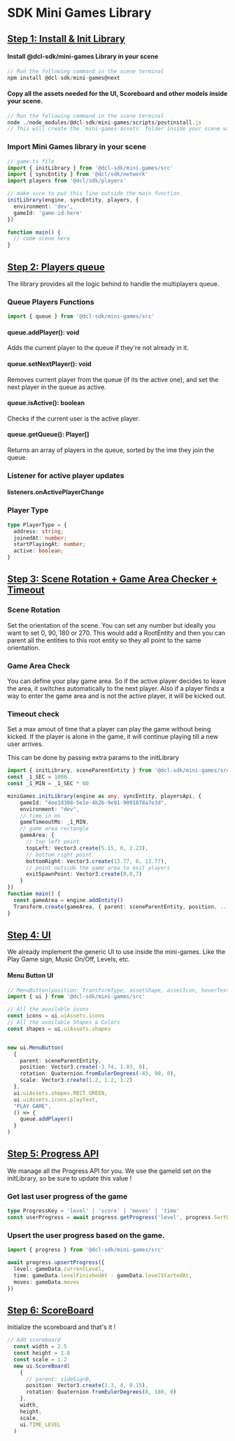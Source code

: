 # SDK Mini Games Library


## [Step 1: Install & Init Library](https://github.com/decentraland/sdk-mini-games/pull/19/files)

#### Install @dcl-sdk/mini-games Library in your scene
```ts
// Run the following command in the scene terminal
npm install @dcl-sdk/mini-games@next
```
#### Copy all the assets needed for the UI, Scoreboard and other models inside your scene.
```ts
// Run the following command in the scene terminal
node ./node_modules/@dcl-sdk/mini-games/scripts/postinstall.js
// This will create the `mini-games-assets` folder inside your scene with all the models that the library uses.
```

### Import Mini Games library in your scene
```ts
// game.ts file
import { initLibrary } from '@dcl-sdk/mini-games/src'
import { syncEntity } from '@dcl/sdk/network'
import players from '@dcl/sdk/players'

// make sure to put this line outside the main function.
initLibrary(engine, syncEntity, players, {
  environment: 'dev',
  gameId: 'game-id-here'
})

function main() {
  // code scene here
}
```

## [Step 2: Players queue](https://github.com/decentraland/sdk-mini-games/pull/20/files)

The library provides all the logic behind to handle the multiplayers queue.


### Queue Players Functions
```ts
import { queue } from '@dcl-sdk/mini-games/src'
```

#### queue.addPlayer(): void
Adds the current player to the queue if they're not already in it.

#### queue.setNextPlayer(): void
Removes current player from the queue (if its the active one), and set the next player in the queue as active.

#### queue.isActive(): boolean
Checks if the current user is the active player.

#### queue.getQueue(): Player[]
Returns an array of players in the queue, sorted by the ime they join the queue.

### Listener for active player updates
#### listeners.onActivePlayerChange

### Player Type

```typescript
type PlayerType = {
  address: string;
  joinedAt: number;
  startPlayingAt: number;
  active: boolean;
}
```
## [Step 3: Scene Rotation + Game Area Checker + Timeout](https://github.com/decentraland/sdk-mini-games/pull/21/files)

### Scene Rotation
Set the orientation of the scene. You can set any number but ideally you want to set 0, 90, 180 or 270.
This would add a RootEntity and then you can parent all the entities to this root entity so they all point to the same orientation.


### Game Area Check
You can define your play game area. So if the active player decides to leave the area, it switches automatically to the next player.
Also if a player finds a way to enter the game area and is not the active player, it will be kicked out.

### Timeout check
Set a max amout of time that a player can play the game without being kicked.
If the player is alone in the game, it will continue playing till a new user arrives.


This can be done by passing extra params to the initLibrary
```ts
import { initLibrary, sceneParentEntity } from '@dcl-sdk/mini-games/src'
const _1_SEC = 1000
const _1_MIN = _1_SEC * 60

miniGames.initLibrary(engine as any, syncEntity, playersApi, {
    gameId: "4ee1d308-5e1e-4b2b-9e91-9091878a7e3d",
    environment: "dev",
    // time in ms
    gameTimeoutMs: _1_MIN,
    // game area rectangle
    gameArea: {
      // top left point
      topLeft: Vector3.create(5.15, 0, 2.23),
      // bottom right point
      bottomRight: Vector3.create(13.77, 0, 13.77),
      // point outside the game area to exit players
      exitSpawnPoint: Vector3.create(0,0,7)
    }
})
function main() {
  const gameArea = engine.addEntity()
  Transform.create(gameArea, { parent: sceneParentEntity, position, ...etc })
}
```

## [Step 4: UI](https://github.com/decentraland/sdk-mini-games/pull/22/files)

We already implement the generic UI to use inside the mini-games. Like the Play Game sign, Music On/Off, Levels, etc.

#### Menu Button UI

```ts
// MenuButton(position: TransformType, assetShape, assetIcon, hoverText, callback)
import { ui } from '@dcl-sdk/mini-games/src'

// All the available icons
const icons = ui.uiAssets.icons
// All the available Shapes & Colors
const shapes = ui.uiAssets.shapes


new ui.MenuButton(
  {
    parent: sceneParentEntity,
    position: Vector3.create(-3.74, 1.03, 0),
    rotation: Quaternion.fromEulerDegrees(-45, 90, 0),
    scale: Vector3.create(1.2, 1.2, 1.2)
  },
  ui.uiAssets.shapes.RECT_GREEN,
  ui.uiAssets.icons.playText,
  "PLAY GAME",
  () => {
    queue.addPlayer()
  }
)
```

## [Step 5: Progress API](https://github.com/decentraland/sdk-mini-games/pull/23/files)
We manage all the Progress API for you. We use the gameId set on the initLibrary, so be sure to update this value !

### Get last user progress of the game
```ts
type ProgressKey = 'level' | 'score' | 'moves' | 'time'
const userProgress = await progress.getProgress('level', progress.SortDirection.DESC, 1)
```

### Upsert the user progress based on the game.
```ts
import { progress } from '@dcl-sdk/mini-games/src'

await progress.upsertProgress({
  level: gameData.currentLevel,
  time: gameData.levelFinishedAt - gameData.levelStartedAt,
  moves: gameData.moves
})
```

## [Step 6: ScoreBoard](https://github.com/decentraland/sdk-mini-games/pull/24/files)
Initialize the scoreboard and that's it !
```ts
// Add scoreboard
  const width = 2.5
  const height = 2.8
  const scale = 1.2
  new ui.ScoreBoard(
    {
      // parent: sideSignB,
      position: Vector3.create(1.3, 4, 0.15),
      rotation: Quaternion.fromEulerDegrees(0, 180, 0)
    },
    width,
    height,
    scale,
    ui.TIME_LEVEL
  )

```